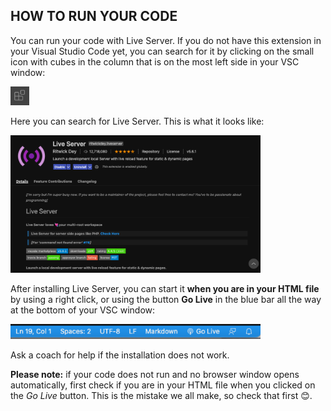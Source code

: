 ## HOW TO RUN YOUR CODE

You can run your code with Live Server. If you do not have this extension in your Visual Studio Code yet, you can search for it by clicking on the small icon with cubes in the column that is on the most left side in your VSC window:  

<img src="icon_VSC_extensions.png" width="30" />  

Here you can search for Live Server. This is what it looks like:  

<img src="liveServer_image.png" width="400" />  

After installing Live Server, you can start it **when you are in your HTML file** by using a right click, or using the button **Go Live** in the blue bar all the way at the bottom of your VSC window:  

<img src="button_liveServer.png" width="400" />  

Ask a coach for help if the installation does not work.

**Please note:** if your code does not run and no browser window opens automatically, first check if you are in your HTML file when you clicked on the *Go Live* button. This is the mistake we all make, so check that first 😊.
